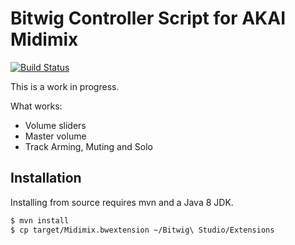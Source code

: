 # Bitwig Controller Script for AKAI Midimix

[![Build Status](https://travis-ci.org/klingtnet/bitwig-akai-midimix.svg?branch=master)](https://travis-ci.org/klingtnet/bitwig-akai-midimix)

This is a work in progress.

What works:

- Volume sliders
- Master volume
- Track Arming, Muting and Solo

## Installation

Installing from source requires mvn and a Java 8 JDK.

```sh
$ mvn install
$ cp target/Midimix.bwextension ~/Bitwig\ Studio/Extensions
```
